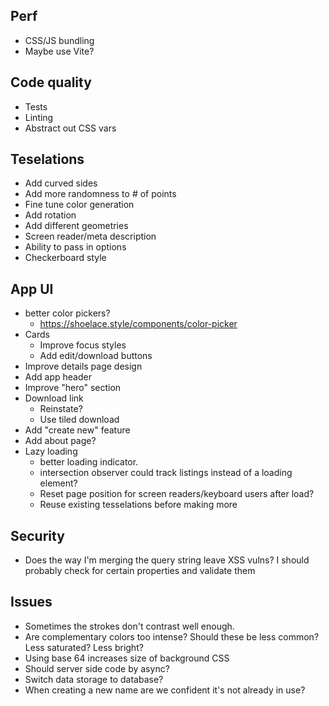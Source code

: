 ## Perf

- CSS/JS bundling
- Maybe use Vite?

## Code quality
- Tests
- Linting
- Abstract out CSS vars

## Teselations

- Add curved sides
- Add more randomness to # of points
- Fine tune color generation
- Add rotation
- Add different geometries
- Screen reader/meta description
- Ability to pass in options
- Checkerboard style

## App UI

- better color pickers?
  - https://shoelace.style/components/color-picker
- Cards
  - Improve focus styles
  - Add edit/download buttons
- Improve details page design
- Add app header
- Improve "hero" section
- Download link
  - Reinstate?
  - Use tiled download
- Add "create new" feature
- Add about page?
- Lazy loading
  - better loading indicator. 
  - intersection observer could track listings instead of a loading element?
  - Reset page position for screen readers/keyboard users after load?
  - Reuse existing tesselations before making more

## Security
 
- Does the way I'm merging the query string leave XSS vulns? I should probably check for certain properties and validate them

## Issues

- Sometimes the strokes don't contrast well enough.
- Are complementary colors too intense? Should these be less common? Less saturated? Less bright?
- Using base 64 increases size of background CSS
- Should server side code by async?
- Switch data storage to database?
- When creating a new name are we confident it's not already in use?